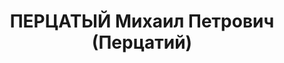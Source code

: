 ---
title: ПЕРЦАТЫЙ Михаил Петрович (Перцатий)
description: 'старший лейтенант, ком. батальона 122 СП 41 СД ХВО.

  ВКВС - 27.11.1937, ВМН. Расстрелян 28.11.1937, Днепропетровск'
---